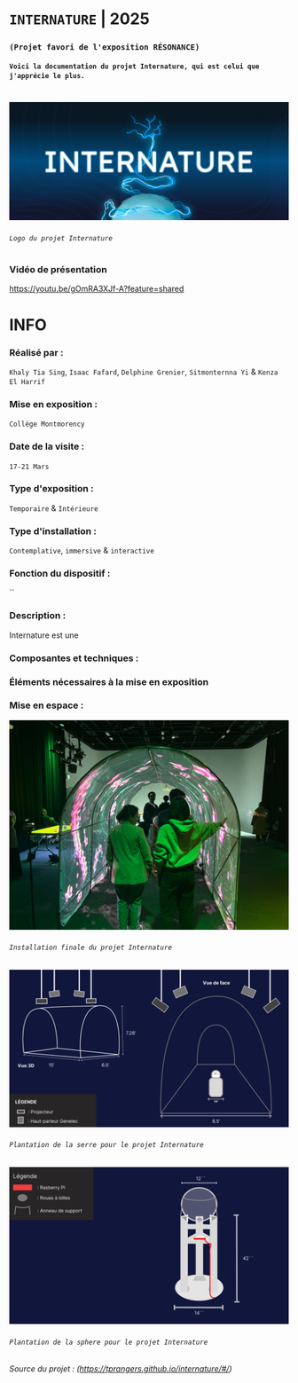

# `INTERNATURE` | 2025
### `(Projet favori de l'exposition RÉSONANCE)`

**`Voici la documentation du projet Internature, qui est celui que j'apprécie le plus.`**

# 

![logo_internature](./media/logo_internature.jpg)
###### `Logo du projet Internature` 

#
### Vidéo de présentation
https://youtu.be/gOmRA3XJf-A?feature=shared
# INFO

### Réalisé par : 
`Khaly Tia Sing`, `Isaac Fafard`, `Delphine Grenier`, `Sitmonternna Yi` & `Kenza El Harrif`

### Mise en exposition :
`Collège Montmorency`

### Date de la visite :
`17-21 Mars`

### Type d'exposition :
`Temporaire` & `Intérieure`

### Type d'installation :
`Contemplative`, `immersive` & `interactive`

### Fonction du dispositif :
``

### Description : 
Internature est une 

### Composantes et techniques :

### Éléments nécessaires à la mise en exposition

### Mise en espace	:

 
![finale_internature](./media/finale_internature.jpg)
###### `Installation finale du projet Internature`

![plantation_serre_internature](./media/plantation_serre_internature.jpg)
###### `Plantation de la serre pour le projet Internature`

![plantation_sphere_internature](./media/plantation_sphere_internature.jpg)
###### `Plantation de la sphere pour le projet Internature`

###### Source du projet : (https://tprangers.github.io/internature/#/)

#
